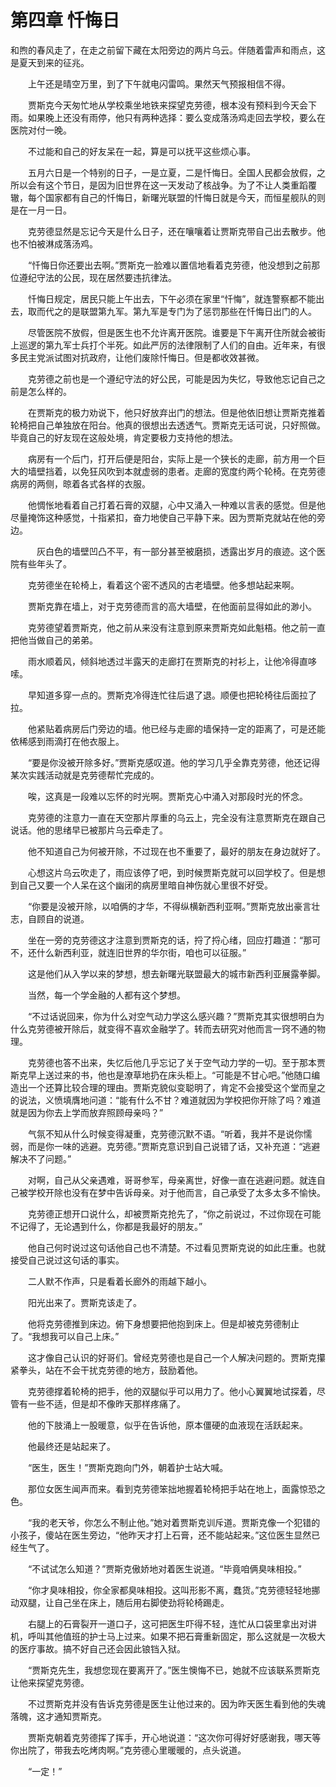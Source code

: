 # 第四章 忏悔日

​	和煦的春风走了，在走之前留下藏在太阳旁边的两片乌云。伴随着雷声和雨点，这是夏天到来的征兆。

　　上午还是晴空万里，到了下午就电闪雷鸣。果然天气预报相信不得。

　　贾斯克今天匆忙地从学校乘坐地铁来探望克劳德，根本没有预料到今天会下雨。如果晚上还没有雨停，他只有两种选择：要么变成落汤鸡走回去学校，要么在医院对付一晚。

　　不过能和自己的好友呆在一起，算是可以抚平这些烦心事。

　　五月六日是一个特别的日子，一是立夏，二是忏悔日。全国人民都会放假，之所以会有这个节日，是因为旧世界在这一天发动了核战争。为了不让人类重蹈覆辙，每个国家都有自己的忏悔日，新曙光联盟的忏悔日就是今天，而恒星舰队的则是在一月一日。

　　克劳德显然是忘记今天是什么日子，还在嚷嚷着让贾斯克带自己出去散步。他也不怕被淋成落汤鸡。

　　“忏悔日你还要出去啊。”贾斯克一脸难以置信地看着克劳德，他没想到之前那位遵纪守法的公民，现在居然要违抗律法。

　　忏悔日规定，居民只能上午出去，下午必须在家里“忏悔”，就连警察都不能出去，取而代之的是联盟第九军。第九军是专门为了惩罚那些在忏悔日出门的人。

　　尽管医院不放假，但是医生也不允许离开医院。谁要是下午离开住所就会被街上巡逻的第九军士兵打个半死。如此严厉的法律限制了人们的自由。近年来，有很多民主党派试图对抗政府，让他们废除忏悔日。但是都收效甚微。

　　克劳德之前也是一个遵纪守法的好公民，可能是因为失忆，导致他忘记自己之前是怎么样的。

　　在贾斯克的极力劝说下，他只好放弃出门的想法。但是他依旧想让贾斯克推着轮椅把自己单独放在阳台。他真的很想出去透透气。贾斯克无话可说，只好照做。毕竟自己的好友现在这般处境，肯定要极力支持他的想法。

　　病房有一个后门，打开后便是阳台，实际上是一个狭长的走廊，前方用一个巨大的墙壁挡着，以免狂风吹到本就虚弱的患者。走廊的宽度约两个轮椅。在克劳德病房的两侧，晾着各式各样的衣服。

　　他惆怅地看着自己打着石膏的双腿，心中又涌入一种难以言表的感觉。但是他尽量掩饰这种感觉，十指紧扣，奋力地使自己平静下来。因为贾斯克就站在他的旁边。

　　　灰白色的墙壁凹凸不平，有一部分甚至被磨损，透露出岁月的痕迹。这个医院有些年头了。

　　克劳德坐在轮椅上，看着这个密不透风的古老墙壁。他多想站起来啊。

　　贾斯克靠在墙上，对于克劳德而言的高大墙壁，在他面前显得如此的渺小。

　　克劳德望着贾斯克，他之前从来没有注意到原来贾斯克如此魁梧。他之前一直把他当做自己的弟弟。

　　雨水顺着风，倾斜地透过半露天的走廊打在贾斯克的衬衫上，让他冷得直哆嗦。

　　早知道多穿一点的。贾斯克冷得连忙往后退了退。顺便也把轮椅往后面拉了拉。

　　他紧贴着病房后门旁边的墙。他已经与走廊的墙保持一定的距离了，可是还能依稀感到雨滴打在他衣服上。

　　“要是你没被开除多好。”贾斯克感叹道。他的学习几乎全靠克劳德，他还记得某次实践活动就是克劳德帮忙完成的。

　　唉，这真是一段难以忘怀的时光啊。贾斯克心中涌入对那段时光的怀念。

　　克劳德的注意力一直在天空那片厚重的乌云上，完全没有注意贾斯克在跟自己说话。他的思绪早已被那片乌云牵走了。

　　他不知道自己为何被开除，不过现在也不重要了，最好的朋友在身边就好了。

　　心想这片乌云吹走了，雨应该停了吧，到时候贾斯克就可以回学校了。但是想到自己又要一个人呆在这个幽闭的病房里暗自神伤就心里很不好受。

　　“你要是没被开除，以咱俩的才华，不得纵横新西利亚啊。”贾斯克放出豪言壮志，自顾自的说道。

　　坐在一旁的克劳德这才注意到贾斯克的话，捋了捋心绪，回应打趣道：“那可不，还什么新西利亚，就连旧世界的华尔街，咱也可以征服。”

　　这是他们从入学以来的梦想，想去新曙光联盟最大的城市新西利亚展露拳脚。

　　当然，每一个学金融的人都有这个梦想。

　　“不过话说回来，你为什么对空气动力学这么感兴趣？”贾斯克其实很想明白为什么克劳德被开除后，就变得不喜欢金融学了。转而去研究对他而言一窍不通的物理。

　　克劳德也答不出来，失忆后他几乎忘记了关于空气动力学的一切。至于那本贾斯克早上送过来的书，他也是潦草地扔在床头柜上。“可能是不甘心吧。”他随口编造出一个还算比较合理的理由。贾斯克貌似变聪明了，肯定不会接受这个堂而皇之的说法，义愤填膺地问道：“能有什么不甘？难道就因为学校把你开除了吗？难道就是因为你去上学而放弃照顾母亲吗？”

　　气氛不知从什么时候变得凝重，克劳德沉默不语。“听着，我并不是说你懦弱，而是你一味的逃避。克劳德。”贾斯克意识到自己说错了话，又补充道：“逃避解决不了问题。”

　　对啊，自己从父亲遇难，哥哥参军，母亲离世，好像一直在逃避问题。就连自己被学校开除也没有在梦中告诉母亲。对于他而言，自己承受了太多太多不愉快。

　　克劳德正想开口说什么，却被贾斯克抢先了，“你之前说过，不过你现在可能不记得了，无论遇到什么，你都是我最好的朋友。”

　　他自己何时说过这句话他自己也不清楚。不过看见贾斯克说的如此庄重。也就接受自己说过这句话的事实。

　　二人默不作声，只是看着长廊外的雨越下越小。

　　阳光出来了。贾斯克该走了。

　　他将克劳德推到床边。俯下身想要把他抱到床上。但是却被克劳德制止了。“我想我可以自己上床。”

　　这才像自己认识的好哥们。曾经克劳德也是自己一个人解决问题的。贾斯克攥紧拳头，站在不会干扰克劳德的地方，鼓励着他。

　　克劳德撑着轮椅的把手，他的双腿似乎可以用力了。他小心翼翼地试探着，尽管有一些不适，但是却不像昨天那样疼痛了。

　　他的下肢涌上一股暖意，似乎在告诉他，原本僵硬的血液现在活跃起来。

　　他最终还是站起来了。

　　“医生，医生！”贾斯克跑向门外，朝着护士站大喊。

　　那位女医生闻声而来。看到克劳德笨拙地握着轮椅把手站在地上，面露惊恐之色。

　　“我的老天爷，你怎么不制止他。”她对着贾斯克训斥道。贾斯克像一个犯错的小孩子，傻站在医生旁边，“他昨天才打上石膏，还不能站起来。”这位医生显然已经生气了。

　　“不试试怎么知道？”贾斯克傲娇地对着医生说道。“毕竟咱俩臭味相投。”

　　“你才臭味相投，你全家都臭味相投。这叫形影不离，蠢货。”克劳德轻轻地挪动双腿，让自己坐在床上，随后用右脚使劲将轮椅踢走。

　　右腿上的石膏裂开一道口子，这可把医生吓得不轻，连忙从口袋里拿出对讲机，呼叫其他值班的护士马上过来。如果不把石膏重新固定，那么这就是一次极大的医疗事故。搞不好自己还会因此锒铛入狱。

　　“贾斯克先生，我想您现在要离开了。”医生懊悔不已，她就不应该联系贾斯克让他来探望克劳德。

　　不过贾斯克并没有告诉克劳德是医生让他过来的。因为昨天医生看到他的失魂落魄，这才通知贾斯克。

　　贾斯克朝着克劳德挥了挥手，开心地说道：“这次你可得好好感谢我，哪天等你出院了，带我去吃烤肉啊。”克劳德心里暖暖的，点头说道。

　　“一定！”
　　
　　